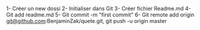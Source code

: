 1- Créer un new dossi
2- Initialiser dans Git
3- Créer fichier Readme.md
4- Git add readme.md
5- Git commit -m "first commit"
6- Git remote add origin git@github.com:BenjaminZak/quete.git, git push -u origin master

